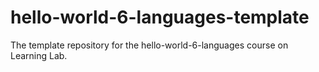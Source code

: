 # hello-world-6-languages-template
The template repository for the hello-world-6-languages course on Learning Lab.
